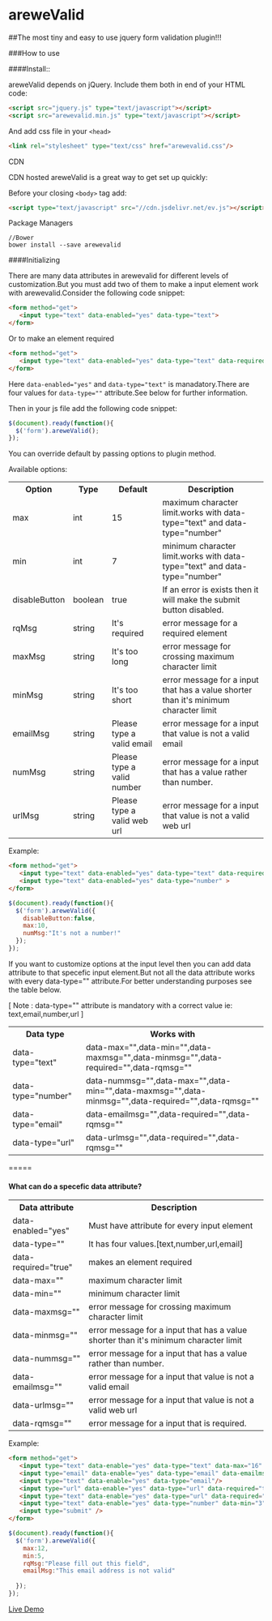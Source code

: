 # areweValid

##The most tiny and easy to use jquery form validation plugin!!!

###How to use

####Install::

areweValid depends on jQuery. Include them both in end of your HTML code:
```html
<script src="jquery.js" type="text/javascript"></script>
<script src="arewevalid.min.js" type="text/javascript"></script>
```
And add css file in your `<head>`

```html
<link rel="stylesheet" type="text/css" href="arewevalid.css"/>
```

CDN

CDN hosted areweValid is a great way to get set up quickly:

Before your closing `<body>` tag add:
```html
<script type="text/javascript" src="//cdn.jsdelivr.net/ev.js"></script>
```

Package Managers
```
//Bower
bower install --save arewevalid

```

####Initializing

There are many data attributes in arewevalid for different levels of customization.But you must add two of them to make a input element work with arewevalid.Consider the following code snippet:

```html
<form method="get">
   <input type="text" data-enabled="yes" data-type="text">
</form>
```
Or to make an element required

```html
<form method="get">
   <input type="text" data-enabled="yes" data-type="text" data-required="true">
</form>
```

Here `data-enabled="yes"` and `data-type="text"` is manadatory.There are four values for `data-type=""` attribute.See below for further information.

Then in your js file add the following code snippet:

```js
$(document).ready(function(){
  $('form').areweValid();
});
```

You can override default by passing options to plugin method.

Available options:

<table>
	<tr>
		<th>Option</th>
		<th>Type</th>
		<th>Default</th>
		<th>Description</th>
	</tr>
	<tr>
		<td>max</td>
		<td>int</td>
		<td>15</td>
		<td>maximum character limit.works with data-type="text" and data-type="number"</td>
	</tr>
	<tr>
		<td>min</td>
		<td>int</td>
		<td>7</td>
		<td>minimum character limit.works with data-type="text" and data-type="number"</td>
	</tr>
	<tr>
		<td>disableButton</td>
		<td>boolean</td>
		<td>true</td>
		<td>If an error is exists then it will make the submit button disabled.</td>
	</tr>
	<tr>
		<td>rqMsg</td>
		<td>string</td>
		<td>It's required</td>
		<td>error message for a required element</td>
	</tr>
	<tr>
		<td>maxMsg</td>
		<td>string</td>
		<td>It's too long</td>
		<td>error message for crossing maximum character limit </td>
	</tr>
	<tr>
		<td>minMsg</td>
		<td>string</td>
		<td>It's too short</td>
		<td>error message for a input that has a value shorter than it's minimum character limit </td>
	</tr>
	<tr>
		<td>emailMsg</td>
		<td>string</td>
		<td>Please type a valid email</td>
		<td>error message for a input that value is not a valid email</td>
	</tr>
	<tr>
		<td>numMsg</td>
		<td>string</td>
		<td>Please type a valid number</td>
		<td>error message for a input that has a value rather than number.</td>
	</tr>
	<tr>
		<td>urlMsg</td>
		<td>string</td>
		<td>Please type a valid web url</td>
		<td>error message for a input that value is not a valid web url</td>
	</tr>
</table>

Example:
```html
<form method="get">
   <input type="text" data-enabled="yes" data-type="text" data-required="true">
   <input type="text" data-enabled="yes" data-type="number" >
</form>
```
```js
$(document).ready(function(){
  $('form').areweValid({
  	disableButton:false,
  	max:10,
  	numMsg:"It's not a number!"
  });
});
```


If you want to customize options at the input level then you can add data attribute to that specefic input element.But not all the data attribute works with every data-type="" attribute.For better understanding purposes see the table below.

[ Note : data-type=""  attribute is mandatory with a correct value ie: text,email,number,url ]

<table>
	<tr>
		<th>Data type </th>
		<th>Works with</th>
	</tr>
	<tr>
		<td>data-type="text"</td>
		<td>
			data-max="",data-min="",data-maxmsg="",data-minmsg="",data-required="",data-rqmsg=""
		</td>
	</tr>
	<tr>
		<td>data-type="number"</td>
		<td>
			data-nummsg="",data-max="",data-min="",data-maxmsg="",data-minmsg="",data-required="",data-rqmsg=""
		</td>
	</tr>
	<tr>
		<td>data-type="email"</td>
		<td>
			data-emailmsg="",data-required="",data-rqmsg=""
		</td>
	</tr>
	<tr>
		<td>data-type="url"</td>
		<td>
			data-urlmsg="",data-required="",data-rqmsg=""
		</td>
	</tr>
</table>

=====

#### What can do a specefic data attribute?

<table>
	<tr>
		<th>Data attribute </th>
		<th>Description</th>
	</tr>
	<tr>
		<td>data-enabled="yes"</td>
		<td>
			Must have attribute for every input element
		</td>
	</tr>
	<tr>
		<td>data-type=""</td>
		<td>
			It has four values.[text,number,url,email]
		</td>
	</tr>
	<tr>
		<td>data-required="true"</td>
		<td>
			makes an element required 
		</td>
	</tr>
	<tr>
		<td>data-max=""</td>
		<td>
			maximum character limit
		</td>
	</tr>
	<tr>
		<td>data-min=""</td>
		<td>
			minimum character limit
		</td>
	</tr>
	<tr>
		<td>data-maxmsg=""</td>
		<td>
			error message for crossing maximum character limit
		</td>
	</tr>
	<tr>
		<td>data-minmsg=""</td>
		<td>
			error message for a input that has a value shorter than it's minimum character limit
		</td>
	</tr>
	<tr>
		<td>data-nummsg=""</td>
		<td>
			error message for a input that has a value rather than number.
		</td>
	</tr>
	<tr>
		<td>data-emailmsg=""</td>
		<td>
			error message for a input that value is not a valid email
		</td>
	</tr>
	<tr>
		<td>data-urlmsg=""</td>
		<td>
			error message for a input that value is not a valid web url
		</td>
	</tr>
	<tr>
		<td>data-rqmsg=""</td>
		<td>
			error message for a input that is required.
		</td>
	</tr>

</table>

Example:
```html
<form method="get">
   <input type="text" data-enable="yes" data-type="text" data-max="16" data-required="true">
   <input type="email" data-enable="yes" data-type="email" data-emailmsg="Invalid email address"/>
   <input type="text" data-enable="yes" data-type="email"/>
   <input type="url" data-enable="yes" data-type="url" data-required="true"/>
   <input type="text" data-enable="yes" data-type="url" data-required="true"/>
   <input type="text" data-enable="yes" data-type="number" data-min="3" data-minmsg="Please enter at least 3 characters"/>
   <input type="submit" />
</form>
```
```js
$(document).ready(function(){
  $('form').areweValid({
  	max:12,
  	min:5,
  	rqMsg:"Please fill out this field",
  	emailMsg:"This email address is not valid"
  	
  });
});
```
[Live Demo](http://codepen.io/sakib11/pen/yYGpYJ)
